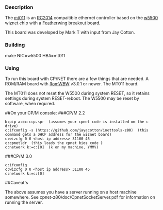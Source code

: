 ### Description

The [mt011](https://github.com/markt4311/MT011)
is an [RC2014](http://www.rc2014.co.uk/) compaitible
ethernet controller based on the
[w5500](https://www.wiznet.io/product-item/w5500/) wiznet chip
with a [Featherwing](https://learn.adafruit.com/adafruit-wiz5500-wiznet-ethernet-featherwing) breakout board.

This board was developed by Mark T with input from Jay Cotton.  

### Building

 make NIC=w5500 HBA=mt011

### Using

To run this board with CP/NET there are a few things that are needed.
A ROM/RAM board with [RomWBW](https://github.com/wwarthen/RomWBW) v3.0.1 or newer.
The MT011 board.

The MT011 does not reset the W5500 during system RESET,
so it retains settings during system RESET-reboot.
The W5500 may be reset by software, when required.

##On your CP/M console:
###CP/M 2.2
```
b:pip a:=c:ccp.spr  (assumes your cpnet code is installed on the c drive)
c:ifconfig -s (https://github.com/jayacotton/inettools-z80)  (this command gets a DHCP address for the wiznet board)
c:wizcfg 0 0 <host ip address> 31100 45
c:cpnetldr  (this loads the cpnet bios code )
c:network k:=c:[0]  (k on my machine, YMMV)
```
###CP/M 3.0
```
c:ifconfig
c:wizcfg 0 0 <host ip address> 31100 45
c:network k:=c:[0]
```

##Caveat's

The above assumes you have a server running on a host machine somewhere.
See cpnet-z80/doc/CpnetSocketServer.pdf for information on running the 
server.
